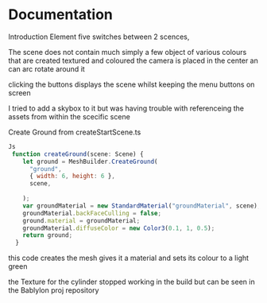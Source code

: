 # Documentation

Introduction 
Element five switches between 2 scences,

The scene does not contain much simply a few object of various colours that are created textured and coloured
the camera is placed in the center an can arc rotate around it

clicking the buttons displays the scene whilst keeping the menu buttons on screen 

I tried to add a skybox to it but was having trouble with referenceing the assets from within the scecific scene

Create Ground from createStartScene.ts

```Javascript
Js
 function createGround(scene: Scene) {
    let ground = MeshBuilder.CreateGround(
      "ground",
      { width: 6, height: 6 },
      scene,
      
    );
    var groundMaterial = new StandardMaterial("groundMaterial", scene);
    groundMaterial.backFaceCulling = false;
    ground.material = groundMaterial;
    groundMaterial.diffuseColor = new Color3(0.1, 1, 0.5);
    return ground;
  }
```
this code creates the mesh gives it a material and sets its colour to a light green

the Texture for the cylinder stopped working in the build but can be seen in the Bablylon proj repository
